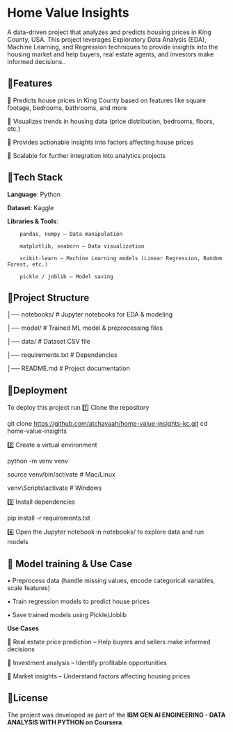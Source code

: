 
# Home Value Insights

A data-driven project that analyzes and predicts housing prices in King County, USA. This project leverages Exploratory Data Analysis (EDA), Machine Learning, and Regression techniques to provide insights into the housing market and help buyers, real estate agents, and investors make informed decisions..


## 📝Features

🔹 Predicts house prices in King County based on features like square footage, bedrooms, bathrooms, and more

🔹 Visualizes trends in housing data (price distribution, bedrooms, floors, etc.)

🔹 Provides actionable insights into factors affecting house prices

🔹 Scalable for further integration into analytics projects


## 📝Tech Stack

**Language**: Python

**Dataset**: Kaggle

**Libraries & Tools**:

        pandas, numpy – Data manipulation

        matplotlib, seaborn – Data visualization

        scikit-learn – Machine Learning models (Linear Regression, Random Forest, etc.)

        pickle / joblib – Model saving


## 📝Project Structure

│── notebooks/           # Jupyter notebooks for EDA & modeling

│── model/               # Trained ML model & preprocessing files

│── data/                # Dataset CSV file

│── requirements.txt     # Dependencies

│── README.md            # Project documentation

## 📝Deployment

To deploy this project run
1️⃣ Clone the repository

git clone https://github.com/atchayaah/home-value-insights-kc.git
cd home-value-insights


2️⃣ Create a virtual environment

python -m venv venv

source venv/bin/activate  # Mac/Linux

venv\Scripts\activate     # Windows


3️⃣ Install dependencies

pip install -r requirements.txt


4️⃣ Open the Jupyter notebook in notebooks/ to explore data and run models


## 📝 Model training & Use Case

• Preprocess data (handle missing values, encode categorical variables, scale features)

• Train regression models to predict house prices

• Save trained models using Pickle/Joblib

**Use Cases**

📌 Real estate price prediction – Help buyers and sellers make informed decisions

📌 Investment analysis – Identify profitable opportunities

📌 Market insights – Understand factors affecting housing prices

## 📜License

The project was developed as part of the **IBM GEN AI ENGINEERING - DATA ANALYSIS WITH PYTHON on Coursera**.  
 
